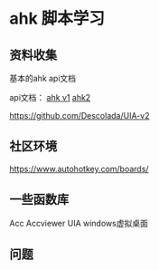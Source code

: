 # ahk 脚本学习

## 资料收集
基本的ahk api文档

api文档：
[ahk v1](https://wyagd001.github.io/zh-cn/docs/)
[ahk2](https://wyagd001.github.io/v2/docs/)

https://github.com/Descolada/UIA-v2

## 社区环境
https://www.autohotkey.com/boards/

## 一些函数库
Acc
Accviewer
UIA
windows虚拟桌面

## 问题



